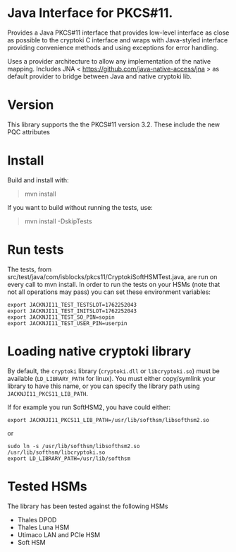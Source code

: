 # Java Interface for PKCS#11.

Provides a Java PKCS#11 interface that provides low-level interface
as close as possible to the cryptoki C interface and wraps with
Java-styled interface providing convenience methods and using
exceptions for error handling.

Uses a provider architecture to allow any implementation of the 
native mapping. Includes JNA < https://github.com/java-native-access/jna > 
as default provider to bridge between Java and native cryptoki lib.

# Version

This library supports the the PKCS#11 version 3.2. These include the new PQC attributes

# Install

Build and install with:

>mvn install

If you want to build without running the tests, use:

>mvn install -DskipTests

# Run tests
The tests, from src/test/java/com/isblocks/pkcs11/CryptokiSoftHSMTest.java, are run on every call to mvn install.
In order to run the tests on your HSMs (note that not all operations may pass) you can set these environment variables:

```
export JACKNJI11_TEST_TESTSLOT=1762252043
export JACKNJI11_TEST_INITSLOT=1762252043
export JACKNJI11_TEST_SO_PIN=sopin
export JACKNJI11_TEST_USER_PIN=userpin
```

# Loading native cryptoki library
By default, the `cryptoki` library (`cryptoki.dll` or `libcryptoki.so`) must be available (`LD_LIBRARY_PATH` for linux).
You must either copy/symlink your library to have this name, or you can specify the library path using
`JACKNJI11_PKCS11_LIB_PATH`.

If for example you run SoftHSM2, you have could either:
```
export JACKNJI11_PKCS11_LIB_PATH=/usr/lib/softhsm/libsofthsm2.so
```
or
```
sudo ln -s /usr/lib/softhsm/libsofthsm2.so /usr/lib/softhsm/libcryptoki.so
export LD_LIBRARY_PATH=/usr/lib/softhsm
```

# Tested HSMs

The library has been tested against the following HSMs
- Thales DPOD
- Thales Luna HSM
- Utimaco LAN and PCIe HSM
- Soft HSM
